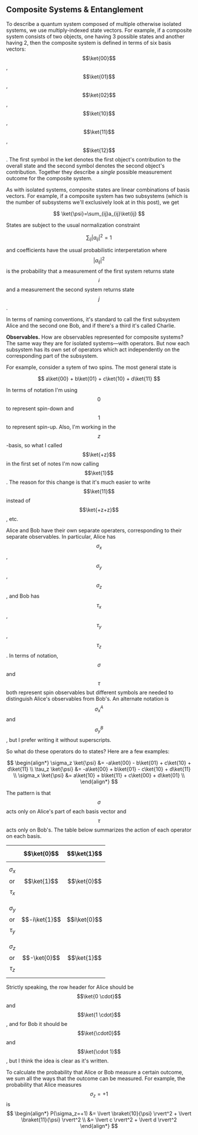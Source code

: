 $$\newcommand{\bra}[1]{\left<#1\right|}\newcommand{\ket}[1]{\left|#1\right>}\newcommand{\bk}[2]{\left<#1\middle|#2\right>}\newcommand{\bke}[3]{\left<#1\middle|#2\middle|#3\right>}$$

## Composite Systems & Entanglement

To describe a quantum system composed of multiple otherwise isolated systems, we use multiply-indexed state vectors. For example, if a composite system consists of two objects, one having 3 possible states and another having 2, then the composite system is defined in terms of six basis vectors: $$\ket{00}$$, $$\ket{01}$$, $$\ket{02}$$, $$\ket{10}$$, $$\ket{11}$$, $$\ket{12}$$. The first symbol in the ket denotes the first object's contribution to the overall state and the second symbol denotes the second object's contribution. Together they describe a _single_ possible measurement outcome for the composite system.

As with isolated systems, composite states are linear combinations of basis vectors. For example, if a composite system has two subsystems (which is the number of subsystems we'll exclusively look at in this post), we get


$$
\ket{\psi}=\sum_{ij}a_{ij}\ket{ij}
$$


States are subject to the usual normalization constraint


$$
\sum_{ij} \lvert a_{ij} \rvert^2 = 1
$$


and coefficients have the usual probabilistic interperetation where $$\lvert a_{ij} \rvert^2$$ is the probability that a measurement of the first system returns state $$i$$ and a measurement the second system returns state $$j$$.

In terms of naming conventions, it's standard to call the first subsystem Alice and the second one Bob, and if there's a third it's called Charlie.

__Observables.__ How are observables represented for composite systems? The same way they are for isolated systems—with operators. But now each subsystem has its own set of operators which act independently on the corresponding part of the subsystem.

For example, consider a sytem of two spins. The most general state is


$$
a\ket{00} + b\ket{01} + c\ket{10} + d\ket{11}
$$


In terms of notation I'm using $$0$$ to represent spin-down and $$1$$ to represent spin-up. Also, I'm working in the $$z$$-basis, so what I called $$\ket{+z}$$ in the first set of notes I'm now calling $$\ket{1}$$. The reason for this change is that it's much easier to write $$\ket{11}$$ instead of $$\ket{+z+z}$$, etc.

Alice and Bob have their own separate operaters, corresponding to their separate observables. In particular, Alice has $$\sigma_x$$, $$\sigma_y$$, $$\sigma_z$$, and Bob has $$\tau_x$$, $$\tau_y$$, $$\tau_z$$. In terms of notation, $$\sigma$$ and $$\tau$$ both represent spin observables but different symbols are needed to distinguish Alice's observables from Bob's. An alternate notation is $$\sigma_x^A$$ and $$\sigma_y^B$$, but I prefer writing it without superscripts.

So what do these operators do to states? Here are a few examples:


$$
\begin{align*}
\sigma_z \ket{\psi} &= -a\ket{00} - b\ket{01} + c\ket{10} + d\ket{11} \\
\tau_z \ket{\psi} &= -a\ket{00} + b\ket{01} - c\ket{10} + d\ket{11} \\
\sigma_x \ket{\psi} &= a\ket{10} + b\ket{11} + c\ket{00} + d\ket{01} \\
\end{align*}
$$


The pattern is that $$\sigma$$ acts only on Alice's part of each basis vector and $$\tau$$ acts only on Bob's. The table below summarizes the action of each operator on each basis. 

|                            | $$\ket{0}$$   | $$\ket{1}$$  |
| -------------------------- | ------------- | ------------ |
| $$\sigma_x$$ or $$\tau_x$$ | $$\ket{1}$$   | $$\ket{0}$$  |
| $$\sigma_y$$ or $$\tau_y$$ | $$-i\ket{1}$$ | $$i\ket{0}$$ |
| $$\sigma_z$$ or $$\tau_z$$ | $$-\ket{0}$$  | $$\ket{1}$$  |

Strictly speaking, the row header for Alice should be $$\ket{0 \cdot}$$ and $$\ket{1 \cdot}$$, and for Bob it should be $$\ket{\cdot0}$$ and $$\ket{\cdot 1}$$, but I think the idea is clear as it's written.

To calculate the probability that Alice or Bob measure a certain outcome, we sum all the ways that the outcome can be measured. For example, the probability that Alice measures $$\sigma_z = +1$$ is
$$
\begin{align*}
P(\sigma_z=+1) &= \lvert \braket{10}{\psi} \rvert^2 + \lvert \braket{11}{\psi} \rvert^2 \\
&= \lvert c \rvert^2 + \lvert d \rvert^2 
\end{align*}
$$


